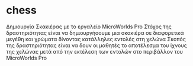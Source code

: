 # chess
Δημιουργία Σκακιέρας με το εργαλείο MicroWorlds Pro
Στόχος της δραστηριότητας είναι να δημιουργήσουμε μια σκακιέρα σε διαφορετικά μεγέθη και χρώματα δίνοντας κατάλληλες εντολές στη χελώνα
Σκοπός της δραστηριότητας είναι να δουν οι μαθητές το αποτέλεσμα του ίχνους της χελώνας μετά από την εκτέλεση των εντολών στο περιβάλλον του MicroWorlds Pro
